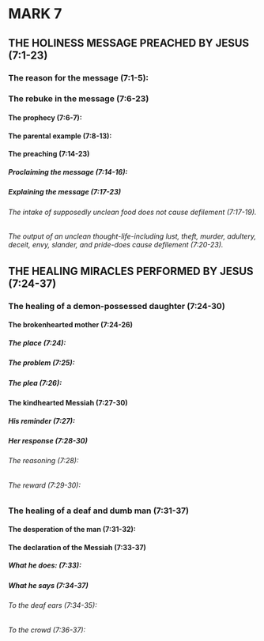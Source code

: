 ---
---
# MARK 7
## THE HOLINESS MESSAGE PREACHED BY JESUS (7:1-23) 
###  The reason for the message (7:1-5): 
###  The rebuke in the message (7:6-23) 
####  The prophecy (7:6-7): 
####  The parental example (7:8-13): 
####  The preaching (7:14-23) 
#####  Proclaiming the message (7:14-16): 
#####  Explaining the message (7:17-23) 
######  The intake of supposedly unclean food does not cause defilement (7:17-19). 
######  The output of an unclean thought-life-including lust, theft, murder, adultery, deceit, envy, slander, and pride-does cause defilement (7:20-23). 
## THE HEALING MIRACLES PERFORMED BY JESUS (7:24-37) 
###  The healing of a demon-possessed daughter (7:24-30) 
####  The brokenhearted mother (7:24-26) 
#####  The place (7:24): 
#####  The problem (7:25): 
#####  The plea (7:26): 
####  The kindhearted Messiah (7:27-30) 
#####  His reminder (7:27): 
#####  Her response (7:28-30) 
######  The reasoning (7:28): 
######  The reward (7:29-30): 
###  The healing of a deaf and dumb man (7:31-37) 
####  The desperation of the man (7:31-32): 
####  The declaration of the Messiah (7:33-37) 
#####  What he does: (7:33): 
#####  What he says (7:34-37) 
######  To the deaf ears (7:34-35): 
######  To the crowd (7:36-37): 
